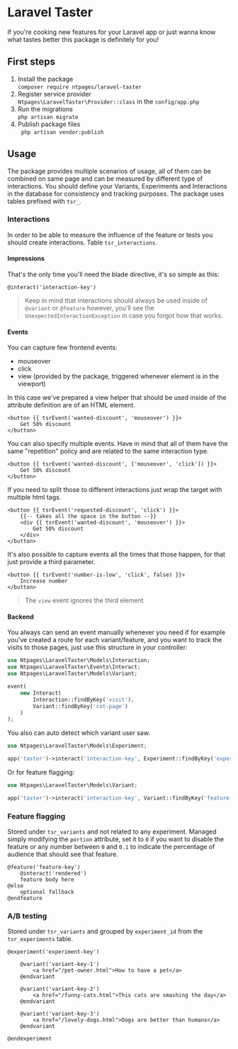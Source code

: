# Laravel Taster

If you're cooking new features for your Laravel app or just wanna know what tastes better this package is definitely for you!

## First steps
1. Install the package\
`composer require ntpages/laravel-taster`
2. Register service provider\
`Ntpages\LaravelTaster\Provider::class` in the `config/app.php`
2. Run the migrations\
`php artisan migrate`
3. Publish package files\
` php artisan vendor:publish`

## Usage
The package provides multiple scenarios of usage, all of them can be combined on same page and can be measured by different
type of interactions. You should define your Variants, Experiments and Interactions in the database
for consistency and tracking purposes. The package uses tables prefixed with `tsr_`.

### Interactions
In order to be able to measure the influence of the feature or tests you should create interactions.
Table `tsr_interactions`.

#### Impressions
That's the only time you'll need the blade directive, it's so simple as this:
```blade
@interact('interaction-key')
```
> Keep in mind that interactions should always be used inside of `@variant` or `@feature` however, you'll see the
> `UnexpectedInteractionException` in case you forgot how that works.

#### Events
You can capture few frontend events:
- mouseover
- click
- view (provided by the package, triggered whenever element is in the viewport)

In this case we've prepared a view helper that should be used inside of the attribute definition are of an HTML element.
```blade
<button {{ tsrEvent('wanted-discount', 'mouseover') }}>
    Get 50% discount
</button>
```

You can also specify multiple events. Have in mind that all of them have the same "repetition" policy and are related
to the same interaction type.
```blade
<button {{ tsrEvent('wanted-discount', ['mouseover', 'click']) }}>
    Get 50% discount
</button>
```

If you need to split those to different interactions just wrap the target with multiple html tags.
```blade
<button {{ tsrEvent('requested-discount', 'click') }}>
    {{-- takes all the space in the button --}}
    <div {{ tsrEvent('wanted-discount', 'mouseover') }}>
        Get 50% discount
    </div>
</button>
```

It's also possible to capture events all the times that those happen, for that just provide a third parameter.
```blade
<button {{ tsrEvent('number-is-low', 'click', false) }}>
    Increase number
</button>
```
> The `view` event ignores the third element

#### Backend
You always can send an event manually whenever you need if for example you've created a route for each variant/feature,
and you want to track the visits to those pages, just use this structure in your controller:
```php
use Ntpages\LaravelTaster\Models\Interaction;
use Ntpages\LaravelTaster\Events\Interact;
use Ntpages\LaravelTaster\Models\Variant;

event(
    new Interact(
        Interaction::findByKey('visit'),
        Variant::findByKey('cat-page')
    )
);
```

You also can auto detect which variant user saw.
```php
use Ntpages\LaravelTaster\Models\Experiment;

app('taster')->interact('interaction-key', Experiment::findByKey('experiment-key'));
```

Or for feature flagging:
```php
use Ntpages\LaravelTaster\Models\Variant;

app('taster')->interact('interaction-key', Variant::findByKey('feature-key'));
```


### Feature flagging
Stored under `tsr_variants` and not related to any experiment. Managed simply modifying the `portion` attribute,
set it to `0` if you want to disable the feature or any number between `0` and `0.1` to indicate the percentage of
audience that should see that feature.
```blade
@feature('feature-key')
    @interact('rendered')
    feature body here
@else
    optional fallback
@endfeature
```

### A/B testing
Stored under `tsr_variants` and grouped by `experiment_id` from the `tsr_experiments` table.
```blade
@experiment('experiment-key')

    @variant('variant-key-1')
        <a href="/pet-owner.html">How to have a pet</a>
    @endvariant

    @variant('variant-key-2')
        <a href="/funny-cats.html">This cats are smashing the day</a>
    @endvariant

    @variant('variant-key-3')
        <a href="/lovely-dogs.html">Dogs are better than humans</a>
    @endvariant

@endexperiment
```
